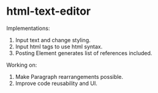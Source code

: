 # html-text-editor
Implementations:
  1. Input text and change styling.
  2. Input html tags to use html syntax.
  3. Posting Element generates list of references included.
  
Working on:
  1. Make Paragraph rearrangements possible.
  2. Improve code reusability and UI.
